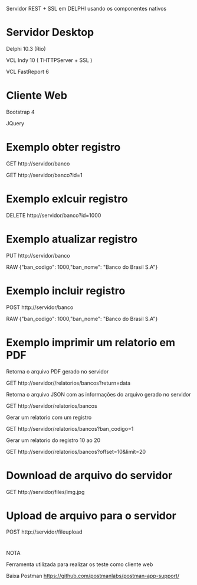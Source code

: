 Servidor REST + SSL em DELPHI usando os componentes nativos

# Servidor Desktop
  Delphi 10.3 (Rio)
  
  VCL Indy 10 ( THTTPServer + SSL )
  
  VCL FastReport 6
  
# Cliente Web
 Bootstrap 4
 
 JQuery
  
#
# Exemplo obter registro
GET http://servidor/banco

GET http://servidor/banco?id=1

# Exemplo exlcuir registro
DELETE http://servidor/banco?id=1000

# Exemplo atualizar registro
PUT http://servidor/banco

RAW {"ban_codigo": 1000,"ban_nome": "Banco do Brasil S.A"}

# Exemplo incluir registro
POST http://servidor/banco

RAW {"ban_codigo": 1000,"ban_nome": "Banco do Brasil S.A"}

# Exemplo imprimir um relatorio em PDF
Retorna o arquivo PDF gerado no servidor 

GET http://servidor//relatorios/bancos?return=data

Retorna o arquivo JSON com as informações do arquivo gerado no servidor 

GET http://servidor/relatorios/bancos

Gerar um relatorio com um registro

GET http://servidor/relatorios/bancos?ban_codigo=1

Gerar um relatorio do registro 10 ao 20

GET http://servidor/relatorios/bancos?offset=10&limit=20

# Download de arquivo do servidor
GET http://servidor/files/img.jpg

# Upload de arquivo para o servidor
POST http://servidor/fileupload

#
NOTA 

Ferramenta utilizada para realizar os teste como cliente web

Baixa Postman https://github.com/postmanlabs/postman-app-support/ 

